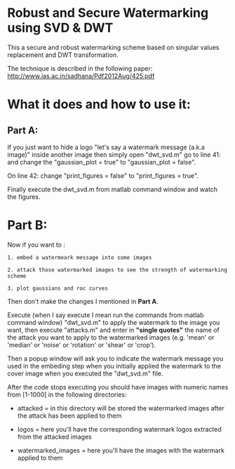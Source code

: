 Robust and Secure Watermarking using SVD & DWT
============================================

This a secure and robust watermarking scheme based on singular values replacement and DWT transformation. 

The technique is described in the following paper: http://www.ias.ac.in/sadhana/Pdf2012Aug/425.pdf

What it does and how to use it:
==================================

## Part A:

If you just want to hide a logo "let's say a watermark message (a.k.a image)" inside another image then simply open "dwt_svd.m" go to line 41: and change the "gaussian_plot = true" to "gaussian_plot = false".

On line 42: change "print_figures = false" to "print_figures = true".

Finally execute the dwt_svd.m from matlab command window and watch the figures.


Part B:
==========

Now if you want to :

    1. embed a watermeark message into some images

    2. attack those watermarked images to see the strength of watermarking scheme

    3. plot gaussians and roc curves

Then don't make the changes I mentioned in **Part A**.

Execute (when I say execute I mean run the commands from matlab command window) "dwt_svd.m" to apply the watermark to the image you want, then execute "attacks.m" and enter in **"single quotes"** the name of the attack you want to apply to the watermarked images (e.g. 'mean' or 'median' or 'noise' or 'rotation' or 'shear' or 'crop').

Then a popup window will ask you to indicate the watermark message you used in the embeding step when you initially applied the watermark to the cover image when you executed the "dwt_svd.m" file.

After the code stops executing you should have images with numeric names from [1-1000] in the following directories:

* attacked = in this directory will be stored the watermarked images after the attack has been applied to them

* logos = here you'll have the corresponding watermark logos extracted from the attacked images

* watermarked_images = here you'll have the images with the watermark applied to them


